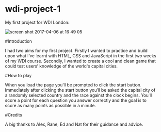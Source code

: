 # wdi-project-1
My first project for WDI London:

![screen shot 2017-04-06 at 16 49 05](https://cloud.githubusercontent.com/assets/25863708/24795891/dc24eccc-1b82-11e7-95ca-bc35607d3648.png)


#Introduction

I had two aims for my first project. Firstly I wanted to practice and build upon what I’ve learnt with HTML, CSS and JavaScript in the first two weeks of my WDI course. Secondly, I wanted to create a cool and clean game that could test users’ knowledge of the world's capital cities. 

#How to play

When you load the page you'll be prompted to click the start button. Immediately after clicking the start button you’ll be asked the capital city of a randomly selected country and the race against the clock begins. You'll score a point for each question you answer correctly and the goal is to score as many points as possible in a minute. 

#Credits

A big thanks to Alex, Rane, Ed and Nat for their guidance and advice. 